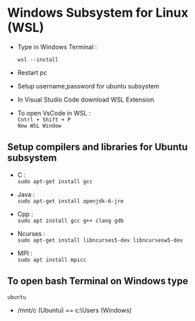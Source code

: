 # Windows Subsystem for Linux (WSL)

- Type in Windows Terminal :

  `wsl --install`

- Restart pc

- Setup username,password for ubuntu subsystem

- In Visual Studio Code download WSL Extension

- To open VsCode in WSL : <br>
 `Cntrl + Shift + P` <br>
 `New WSL Window`

## Setup compilers and libraries for Ubuntu subsystem
- C : <br>
 `sudo apt-get install gcc`

- Java : <br>
 `sudo apt-get install openjdk-6-jre`

- Cpp : <br>
 `sudo apt install gcc g++ clang gdb`

- Ncurses : <br>
 `sudo apt-get install libncurses5-dev libncursesw5-dev`
 
- MPI : <br>
 `sudo apt install mpicc`

## To open bash Terminal on Windows type
 `ubuntu`
- /mnt/c (Ubuntu) == c:\Users (Windows)
